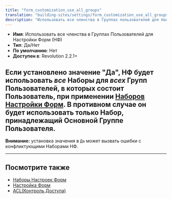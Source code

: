 ```yaml
---
title: "form_customization_use_all_groups"
translation: "building-sites/settings/form_customization_use_all_groups"
description: "Использовать все членства в Группах пользователей для Настройки Форм"
---
```


-   **Имя**: Использовать все членства в Группах Пользователей для Настройки Форм (НФ)    
-   **Тип**: Да/Нет  
-   **По умолчанию**: Нет   
-   **Доступен в**: Revolution 2.2.1+

Если установлено значение "Да", НФ будет использовать *все* Наборы для *всех* Групп Пользователей, в которых состоит Пользователь, при применении [Наборов Настройки Форм](building-sites/client-proofing/form-customization/sets). В противном случае он будет использовать только Набор, принадлежащий Основной Группе Пользователя. 
---

**Внимание:** установка значения в `Да` может вызвать ошибки с конфликтующими Наборами НФ.

---
## Посмотрите также

-   [Наборы Настроек Форм](building-sites/client-proofing/form-customization/sets)
-   [Настройка Форм](building-sites/client-proofing/form-customization)
-   [ACL(Контроль Доступа)](building-sites/client-proofing/security/policies/acls)